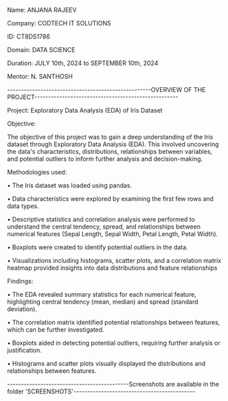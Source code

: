 Name: ANJANA RAJEEV    

Company: CODTECH IT SOLUTIONS

ID: CT8DS1786

Domain: DATA SCIENCE

Duration: JULY 10th, 2024 to SEPTEMBER 10th, 2024

Mentor: N. SANTHOSH



----------------------------------------------------OVERVIEW OF THE PROJECT----------------------------------------------------

Project: Exploratory Data Analysis (EDA) of Iris Dataset

Objective:

The objective of this project was to gain a deep understanding of the Iris dataset through Exploratory Data Analysis (EDA). This involved uncovering the data's characteristics, distributions, relationships between variables, and potential outliers to inform further analysis and decision-making.

Methodologies used:

•	The Iris dataset was loaded using pandas.

•	Data characteristics were explored by examining the first few rows and data types.

•	Descriptive statistics and correlation analysis were performed to understand the central tendency, spread, and relationships between numerical features (Sepal Length, Sepal Width, Petal Length, Petal Width).

•	Boxplots were created to identify potential outliers in the data.

•	Visualizations including histograms, scatter plots, and a correlation matrix heatmap provided  insights into data distributions and feature relationships

Findings:

•	The EDA revealed summary statistics for each numerical feature, highlighting central tendency (mean, median) and spread (standard deviation).

•	The correlation matrix identified potential relationships between features, which can be further investigated.

•	Boxplots aided in detecting potential outliers, requiring further analysis or justification.

•	Histograms and scatter plots visually displayed the distributions and relationships between features.




--------------------------------------------Screenshots are available in the folder 'SCREENSHOTS'--------------------------------------------
